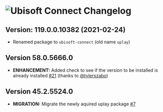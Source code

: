 # ![Ubisoft Connect Changelog](https://img.shields.io/badge/ubisoft-connect-Package%20Changelog-blue.svg?style=for-the-badge)

## Version: 119.0.0.10382 (2021-02-24)

- Renamed package to `ubisoft-connect` (old name `uplay`)

## Version 58.0.5666.0

- **ENHANCEMENT:** Added check to see if the version to be installed is already installed [#21](https://github.com/AdmiringWorm/chocolatey-packages/pull/21) (thanks to [@tylerszabo](https://github.com/tylerszabo))

## Version 45.2.5524.0

- **MIGRATION:** Migrate the newly aquired uplay package [#7](https://github.com/AdmiringWorm/chocolatey-packages/issues/7)

